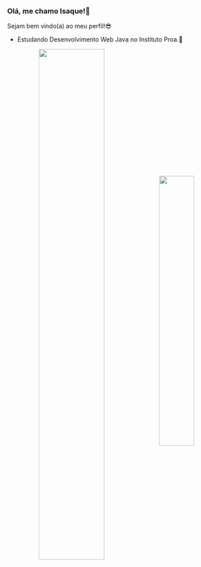 ### Olá, me chamo Isaque!👋

Sejam bem vindo(a) ao meu perfil!😎

- Estudando Desenvolvimento Web Java no Instituto Proa.💙

<div  align="center" style="margin-bottom:100px">
<img width=55% align="center"  src="https://github-readme-streak-stats.herokuapp.com?user=IsaqueSouzaa&theme=radical&mode=weekly" />
<img width=40% align="center" src="https://github-readme-stats-git-main-Isaque.vercel.app/api/top-langs/?username=IsaqueSouzaa&show_icons=true&theme=radical&layout=compact" />
 </div>

